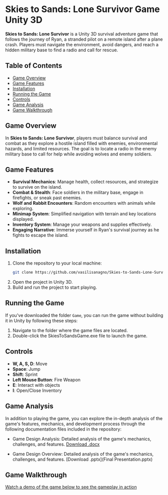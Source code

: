 # Skies to Sands: Lone Survivor Game Unity 3D

**Skies to Sands: Lone Survivor** is a Unity 3D survival adventure game that follows the journey of Ryan, a stranded pilot on a remote island after a plane crash. Players must navigate the environment, avoid dangers, and reach a hidden military base to find a radio and call for rescue.

## Table of Contents
- [Game Overview](#game-overview)
- [Game Features](#game-features)
- [Installation](#installation)
- [Running the Game](#running-the-game)
- [Controls](#controls)
- [Game Analysis](#game-analysis)
- [Game Walkthrough](#game-walkthrough)

## Game Overview

In **Skies to Sands: Lone Survivor**, players must balance survival and combat as they explore a hostile island filled with enemies, environmental hazards, and limited resources. The goal is to locate a radio in the enemy military base to call for help while avoiding wolves and enemy soldiers.

## Game Features

- **Survival Mechanics**: Manage health, collect resources, and strategize to survive on the island.
- **Combat & Stealth**: Face soldiers in the military base, engage in firefights, or sneak past enemies.
- **Wolf and Rabbit Encounters**: Random encounters with animals while exploring.
- **Minimap System**: Simplified navigation with terrain and key locations displayed.
- **Inventory System**: Manage your weapons and supplies effectively.
- **Engaging Narrative**: Immerse yourself in Ryan's survival journey as he fights to escape the island.

## Installation

1. Clone the repository to your local machine:
   ```bash
   git clone https://github.com/vasilisanagno/Skies-to-Sands-Lone-Survivor-Game-Unity-3D.git
   ```
2. Open the project in Unity 3D.
3. Build and run the project to start playing.

## Running the Game

If you've downloaded the folder ```Game```, you can run the game without building it in Unity by following these steps:

1. Navigate to the folder where the game files are located.
2. Double-click the SkiesToSandsGame.exe file to launch the game.

## Controls

- **W, A, S, D**: Move
- **Space**: Jump
- **Shift**: Sprint
- **Left Mouse Button**: Fire Weapon
- **E**: Interact with objects
- **I**: Open/Close Inventory

## Game Analysis

In addition to playing the game, you can explore the in-depth analysis of the game's features, mechanics, and development process through the following documentation files included in the repository:

- Game Design Analysis: Detailed analysis of the game's mechanics, challenges, and features.
  [Download .docx](GameDesignDocument.docx)

- Game Design Overview: Detailed analysis of the game's mechanics, challenges, and features.
[Download .pptx](Final Presentation.pptx)

## Game Walkthrough

[Watch a demo of the game below to see the gameplay in action](https://www.youtube.com/embed/EUUESBDZUpU)
